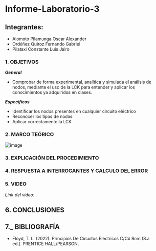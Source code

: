 # Informe-Laboratorio-3

## Integrantes:

  * Alomoto Pilamunga Oscar Alexander
  * Ordóñez Quiroz Fernando Gabriel
  * Pilataxi Constante Luis Jairo

### 1. OBJETIVOS

***General***
- Comprobar de forma experimental, analítica y simulada el análisis de nodos, mediante el uso de la LCK para entender y aplicar
  los conocimientos ya adquiridos en clases.
 
***Especificos*** 
- Identificar los nodos presentes en cualquier circuito eléctrico
- Reconocer los tipos de nodos 
- Aplicar correctamente la LCK

### 2. MARCO TEÓRICO

![image](https://user-images.githubusercontent.com/104925648/206080096-8e8796df-ecda-4299-9f14-8a0fa72372cc.png)


### 3. EXPLICACIÓN DEL PROCEDIMIENTO

### 4. RESPUESTA A INTERROGANTES Y CALCULO DEL ERROR

### 5. VIDEO

*Link del video:*

## 6. CONCLUSIONES

## 7._ BIBLIOGRAFÍA

  * Floyd, T. L. (2022). Principios De Circuitos Electricos C/Cd Rom (8.a ed.). PRENTICE HALL/PEARSON.
  
